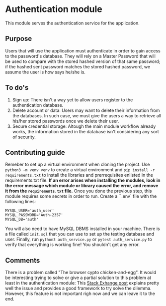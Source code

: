 # Authentication module

This module serves the authentication service for the application.

## Purpose

Users that will use the application must authenticate in order to gain access to the password's database. They will rely on a Master Password that will be used to compare with the stored hashed version of that same password; if the hashed sent password matches the stored hashed password, we assume the user is how says he/she is.

## To do's

1. Sign up: There isn't a way yet to allow users register to the authentication database.
2. Delete account or data: Users may want to delete their information from the databases. In such case, we must give the users a way to retrieve all his/her stored passwords once we delete their user.
3. Secure credential storage: Altough the main module workflow already works, the information stored in the database isn't considering any sort of security.

## Contributing guide

Remeber to set up a virtual environment when cloning the project. Use `python3 -m venv venv` to create a virtual environment and `pip install -r requirements.txt` to install the libraries and prerrequisites enlisted in the requirements.txt file. **If an error arises when installing the modules, look in the error message which module or library caused the error, and remove it from the `requirements.txt` file.**
Once you done the previous step, this module requires some secrets in order to run. Create a ``.env` file with the following lines:
```
MYSQL_USER='auth_user'
MYSQL_PASSWORD='Auth-2357'
MYSQL_DB='auth'
```
You will also need to have MySQL DBMS installed in your machine. There is a file called `init.sql` that you can use to set up the testing database and user.
Finally, run `python3 auth_service.py` or `pytest auth_service.py` to verify that everything is working fine! You shouldn't get any error.

## Comments

There is a problem called "The browser cypto chicken-and-egg". It would be interesting trying to solve or give a partial solution to this problem at least in the authentication module:
This [Stack Exhange post](https://security.stackexchange.com/questions/238441/solution-to-the-browser-crypto-chicken-and-egg-problem) explains pretty well the issue and provides a good framework to try solve the dilemma. However, this feature is not important righ now and we can leave it to the end.
